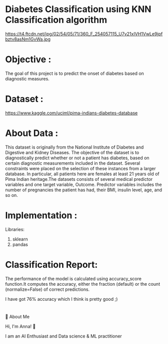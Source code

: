 #                                                  Diabetes Classification using KNN Classification algorithm
https://t4.ftcdn.net/jpg/02/54/05/71/360_F_254057115_U7v21xIVH1VwLe9jpfbztv8asNm1GvWa.jpg

# Objective :

The goal of this project is to predict the onset of diabetes based on diagnostic measures.

# Dataset :

https://www.kaggle.com/uciml/pima-indians-diabetes-database

# About Data :

This dataset is originally from the National Institute of Diabetes and Digestive and Kidney Diseases. The objective of the dataset is to diagnostically predict whether or not a patient has diabetes, based on certain diagnostic measurements included in the dataset. Several constraints were placed on the selection of these instances from a larger database. In particular, all patients here are females at least 21 years old of Pima Indian heritage.The datasets consists of several medical predictor variables and one target variable, Outcome. Predictor variables includes the number of pregnancies the patient has had, their BMI, insulin level, age, and so on.

# Implementation : 
Libraries: 
1. sklearn 
2. pandas 

# Classification Report:
The performance of the model is calculated using accuracy_score function.It computes the accuracy, either the fraction (default) or the count (normalize=False) of correct predictions.

I have got 76% accuracy which I think is pretty good ;)




# 
🚀 About Me

Hi, I'm Anna! 👋

I am an AI Enthusiast and Data science & ML practitioner
